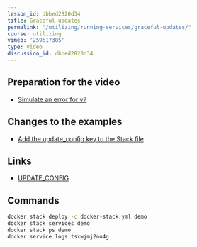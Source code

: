 ```yaml
---
lesson_id: dbbed2820d34
title: Graceful updates
permalink: "/utilizing/running-services/graceful-updates/"
course: utilizing
vimeo: '259617385'
type: video
discussion_id: dbbed2820d34
---
```


## Preparation for the video
* [Simulate an error for v7](https://github.com/learndocker/docker_examples/commit/7ec818f)

## Changes to the examples
* [Add the update_config key to the Stack file](https://github.com/learndocker/docker_examples/commit/5b102a7)

## Links
* [UPDATE_CONFIG](https://docs.docker.com/compose/compose-file/#update_config)

## Commands
```sh
docker stack deploy -c docker-stack.yml demo
docker stack services demo
docker stack ps demo
docker service logs tsxwjmj2nu4g
```
